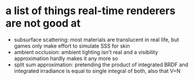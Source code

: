 # a list of things real-time renderers are not good at
- subsurface scattering: most materials are translucent in real life, but games only make effort to simulate SSS for skin
- ambient occlusion: ambient lighting isn't real and a visibility approximation hardly makes it any more so
- split sum approximation: pretending the product of integrated BRDF and integrated irradiance is equal to single integral of both, also that V=N
